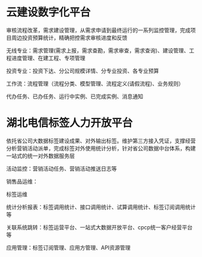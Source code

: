 # 云建设数字化平台

审核流程改革，需求建设管理，从需求申请到最终运行的一系列监控管理，完成项目周边投资预算统计，精确把控需求审核进度和反馈

无线专业：需求管理(需求上报，需求查勘，需求审查，需求查询)、建设管理、工程进度管理、在建工程、专项管理

投资专业：投资下达、分公司规模详情、分专业投资、各专业预算

工作流：流程管理（流程分类、模型管理、流程定义(请假流程)、业务规则）

代办任务、已办任务、运行中实例、已完成实例、消息通知

# 湖北电信标签人力开放平台 

依托省公司大数据标签建设成果、对外输出标签。维护第三方接入凭证，支撑经营分析营销活动派单，完成标签对外使用统计分析，针对省公司数据中台体系，构建一站式的统一对外数据服务层

活动监控：营销活动任务、营销活动推送日志等

销售品运维：

标签运维

统计分析报表：标签调用统计、接口调用统计、试算调用统计、标签订阅调用统计等

关联系统跳转：标签运营平台、一站式大数据开放平台、cpcp统一客户经营平台等

应用管理：标签订阅管理、应用方管理、API资源管理